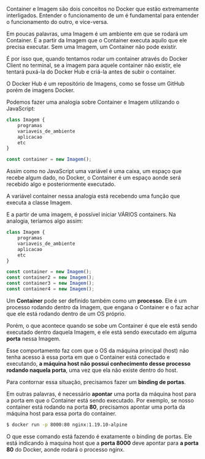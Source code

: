 Container e Imagem são dois conceitos no Docker que estão extremamente interligados. Entender o funcionamento de um é fundamental para entender o funcionamento do outro, e vice-versa.

Em poucas palavras, uma Imagem é um ambiente em que se rodará um Container. É a partir da Imagem que o Container executa aquilo que ele precisa executar. Sem uma Imagem, um Container não pode existir.

É por isso que, quando tentamos rodar um container através do Docker Client no terminal, se a imagem para aquele container não existir, ele tentará puxá-la do Docker Hub e criá-la antes de subir o container.

O Docker Hub é um repositório de Imagens, como se fosse um GitHub porém de imagens Docker.

Podemos fazer uma analogia sobre Container e Imagem utilizando o JavaScript:

```jsx
class Imagem {
	programas
	variaveis_de_ambiente
	aplicacao
	etc
}

const container = new Imagem(); 
```

Assim como no JavaScript uma variável é uma caixa, um espaço que recebe algum dado, no Docker, o Container é um espaço aonde será recebido algo e posteriormente executado.

A variável container nessa analogia está recebendo uma função que executa a classe Imagem.

E a partir de uma imagem, é possível iniciar VÁRIOS containers. Na analogia, teríamos algo assim:

```jsx
class Imagem {
	programas
	variaveis_de_ambiente
	aplicacao
	etc
}

const container = new Imagem();
const container2 = new Imagem();
const container3 = new Imagem();
const container4 = new Imagem(); 
```

Um **Container** pode ser definido também como um **processo**. Ele é um processo rodando dentro da Imagem, que engana o Container e o faz achar que ele está rodando dentro de um OS próprio.

Porém, o que acontece quando se sobe um Container é que ele está sendo executado dentro daquela Imagem, e ele está sendo executado em alguma **porta** nessa Imagem.

Esse comportamento faz com que o OS da máquina principal (host) não tenha acesso à essa porta em que o Container está conectado e executando, **a máquina host não possui conhecimento desse processo rodando naquela porta**, uma vez que ela não existe dentro do host.

Para contornar essa situação, precisamos fazer um **binding de portas**.

Em outras palavras, é necessário **apontar** uma porta da máquina host para a porta em que o Container está sendo executado. Por exemplo, se nosso container está rodando na porta **80**, precisamos apontar uma porta da máquina host para essa porta do container.

```bash
$ docker run -p 8000:80 nginx:1.19.10-alpine
```

O que esse comando está fazendo é exatamente o binding de portas. Ele está indicando à maquina host que a **porta 8000** deve apontar para **a porta 80** do Docker, aonde rodará o processo nginx.